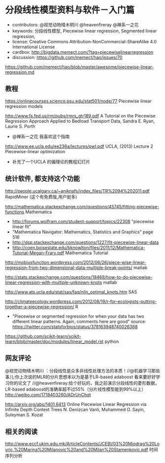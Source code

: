 # 分段线性模型资料与软件－入门篇

* contributors: @视觉动物晴木明川 @heavenfireray @禅系一之花
* keywords:  分段线性模型, Piecewise linear regression, Segmented linear regression,
* license: Creative Commons Attribution-NonCommercial-ShareAlike 4.0 International License
* cardbox: http://bigdata.memect.com/?tag=piecewiselinearregression
* discussion: https://github.com/memect/hao/issues/70

https://github.com/memect/hao/blob/master/awesome/piecewise-linear-regression.md


## 教程

https://onlinecourses.science.psu.edu/stat501/node/77 Piecewise linear regression models

http://www.fs.fed.us/rm/pubs/rmrs_gtr189.pdf A Tutorial on the Piecewise Regression Approach Applied to Bedload Transport Data, Sandra E. Ryan, Laurie S. Porth
* @禅系一之花 我喜欢这个指南

http://www.ee.ucla.edu/ee236a/lectures/pwl.pdf UCLA, (2013) Lecture 2 Piecewise-linear optimization
* 补充了一个UCLA 的偏理论的教程幻灯片

## 统计软件, 都支持这个功能

http://people.ucalgary.ca/~aniknafs/index_files/TR%2094%202011.pdf RapidMiner (这个有免费版,用户挺多)

http://mathematica.stackexchange.com/questions/45745/fitting-piecewise-functions Mathematica

  *  http://forums.wolfram.com/student-support/topics/22308 "piecewise linear fit"
  *  "Mathematica Navigator: Mathematics, Statistics and Graphics" page 516
  *  http://dsp.stackexchange.com/questions/1227/fit-piecewise-linear-data
  *  http://coen.boisestate.edu/bknowlton/files/2011/12/Mathematica-Tutorial-Megan-Frary.pdf Mathematica Tutorial

http://mobiusfunction.wordpress.com/2012/06/26/piece-wise-linear-regression-from-two-dimensional-data-multiple-break-points/ matlab

http://stats.stackexchange.com/questions/18468/how-to-do-piecewise-linear-regression-with-multiple-unknown-knots 
matlab

http://www.ats.ucla.edu/stat/sas/faq/nlin_optimal_knots.htm SAS

http://climateecology.wordpress.com/2012/08/19/r-for-ecologists-putting-together-a-piecewise-regression/ R
* "Piecewise or segmented regression for when your data has two different linear patterns. Again, comments here are good" source: https://twitter.com/statsforbios/status/378163948740026368

https://github.com/scikit-learn/scikit-learn/blob/master/doc/modules/linear_model.rst python


## 网友评论
@视觉动物晴木明川 ：分段线性是众多非线性处理方法的本质！//@机器学习那些事儿:你上次说的MLR的分片思想本以为是基于LR-based adaboost 看来要好好学习你的论文了 //@heavenfireray:给个好玩的，我之前演示分段线性的菱形数据，LR-based adaboost的准确率超不过55%（分片线性模型能到99%以上）
http://weibo.com/1718403260/ADrUnChqt

http://arxiv.org/abs/1401.6413 Online Piecewise Linear Regression via Infinite Depth Context Trees N. Denizcan Vanli, Muhammed O. Sayin, Suleyman S. Kozat


## 相关的阅读
http://www.eccf.ukim.edu.mk/ArticleContents/JCEBI/03%20Miodrag%20Lovric,%20Marina%20Milanovic%20and%20Milan%20Stamenkovic.pdf 时间序列分析


